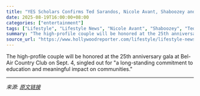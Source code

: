 ```yaml
---
title: "YES Scholars Confirms Ted Sarandos, Nicole Avant, Shaboozey and Will Arnett for Milestone Gala"
date: 2025-08-19T16:00:00+08:00
categories: ["entertainment"]
tags: ["Lifestyle", "Lifestyle News", "Nicole Avant", "Shaboozey", "Ted Sarandos", "Will Arnett"]
summary: "The high-profile couple will be honored at the 25th anniversary gala at Bel-Air Country Club on Sept. 4, singled out for \"a long-standing commitment to education and meaningful impact on communities.\""
source_url: "https://www.hollywoodreporter.com/lifestyle/lifestyle-news/yes-scholars-ted-sarandos-nicole-avant-shaboozey-will-arnett-1236345660/"
---
```


The high-profile couple will be honored at the 25th anniversary gala at Bel-Air Country Club on Sept. 4, singled out for "a long-standing commitment to education and meaningful impact on communities."

---

*来源: [原文链接](https://www.hollywoodreporter.com/lifestyle/lifestyle-news/yes-scholars-ted-sarandos-nicole-avant-shaboozey-will-arnett-1236345660/)*

